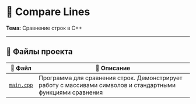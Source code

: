 # 📏 Compare Lines

**Тема:** Сравнение строк в C++

---

## 📂 Файлы проекта

| 📄 Файл | 📝 Описание |
|---------|-------------------------------------------|
| [`main.cpp`](main.cpp) | Программа для сравнения строк. Демонстрирует работу с массивами символов и стандартными функциями сравнения |
